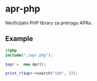 # apr-php

Neoficijalni PHP library za pretragu APRa.

## Example

```php
<?php
include("./apr.php");

$apr =  new Apr();

print_r($apr->search("sbb", 1));
```

